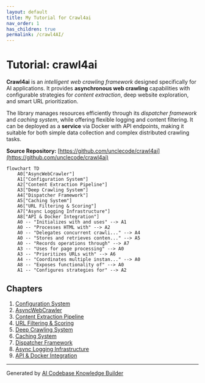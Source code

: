 ```yaml
---
layout: default
title: My Tutorial for Crawl4ai
nav_order: 1
has_children: true
permalink: /crawl4AI/
---
```


# Tutorial: crawl4ai

**Crawl4ai** is an *intelligent web crawling framework* designed specifically for AI applications. It provides **asynchronous web crawling** capabilities with configurable strategies for *content extraction*, deep website exploration, and smart URL prioritization. 

The library manages resources efficiently through its *dispatcher framework* and *caching system*, while offering flexible logging and content filtering. It can be deployed as a **service** via Docker with API endpoints, making it suitable for both simple data collection and complex distributed crawling tasks.


**Source Repository:** [https://github.com/unclecode/crawl4ai](https://github.com/unclecode/crawl4ai)

```mermaid
flowchart TD
    A0["AsyncWebCrawler"]
    A1["Configuration System"]
    A2["Content Extraction Pipeline"]
    A3["Deep Crawling System"]
    A4["Dispatcher Framework"]
    A5["Caching System"]
    A6["URL Filtering & Scoring"]
    A7["Async Logging Infrastructure"]
    A8["API & Docker Integration"]
    A0 -- "Initializes with and uses" --> A1
    A0 -- "Processes HTML with" --> A2
    A0 -- "Delegates concurrent crawli..." --> A4
    A0 -- "Stores and retrieves conten..." --> A5
    A0 -- "Records operations through" --> A7
    A3 -- "Uses for page processing" --> A0
    A3 -- "Prioritizes URLs with" --> A6
    A4 -- "Coordinates multiple instan..." --> A0
    A8 -- "Exposes functionality of" --> A0
    A1 -- "Configures strategies for" --> A2
```

## Chapters

1. [Configuration System
](01_configuration_system_.md)
2. [AsyncWebCrawler
](02_asyncwebcrawler_.md)
3. [Content Extraction Pipeline
](03_content_extraction_pipeline_.md)
4. [URL Filtering & Scoring
](04_url_filtering___scoring_.md)
5. [Deep Crawling System
](05_deep_crawling_system_.md)
6. [Caching System
](06_caching_system_.md)
7. [Dispatcher Framework
](07_dispatcher_framework_.md)
8. [Async Logging Infrastructure
](08_async_logging_infrastructure_.md)
9. [API & Docker Integration
](09_api___docker_integration_.md)


---

Generated by [AI Codebase Knowledge Builder](https://github.com/The-Pocket/Tutorial-Codebase-Knowledge)